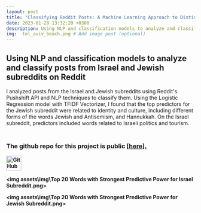```yaml
---
layout: post
title: "Classifying Reddit Posts: A Machine Learning Approach to Distinguishing Between Israel and Jewish Subreddit"
date: 2023-01-28 13:32:20 +0300
description: Using NLP and classification models to analyze and classify posts from Israel and Jewish subreddits on Reddit. # Add post description (optional)
img:  tel_aviv_beach.png # Add image post (optional)
---
```

## Using NLP and classification models to analyze and classify posts from Israel and Jewish subreddits on Reddit
I analyzed posts from the Israel and Jewish subreddits using Reddit's Pushshift API and NLP techniques to classify them. Using the Logistic Regression model with TFIDF Vectorizer, I found that the top predictors for the Jewish subreddit were related to identity and culture, including different forms of the words Jewish and Antisemism, and Hannukkah. On the Israel subreddit, predictors included words related to Israeli politics and tourism.


### <br>The github repo for this project is public <b><a href="https://github.com/Marvalfr/NLP-project" target="_blank">[here].

<a href="https://github.com/Marvalfr/NLP-project">
  <img src="https://github.githubassets.com/favicons/favicon.svg" width="40" height="40" alt="GitHub logo">
</a>

<img assets\img\Top 20 Words with Strongest Predictive Power for Israel Subreddit.png>

<img assets\img\Top 20 Words with Strongest Predictive Power for Jewish Subreddit.png>